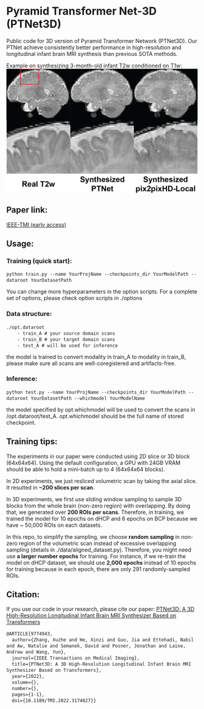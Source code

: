 # Pyramid Transformer Net-3D (PTNet3D)
Public code for 3D version of Pyramid Transformer Network (PTNet3D). Our PTNet achieve consistently better performance in high-resolution and longitudinal infant brain MRI synthesis than previous SOTA methods. 

Example on synthesizing 3-month-old infant T2w conditioned on T1w:
![3Months](3mres-10.png)

## Paper link:
[IEEE-TMI (early access)](https://ieeexplore.ieee.org/document/9774943)

## Usage: 

### Training (quick start): 
    python train.py --name YourProjName --checkpoints_dir YourModelPath --dataroot YourDatasetPath 
You can change more hyperparameters in the option scripts. For a complete set of options, please check option scripts in ./options
### Data structure:
    ./opt.dataroot 
        - train_A # your source domain scans
        - train_B # your target domain scans
        - test_A # will be used for inference
the model is trained to convert modality in train_A to modality in train_B, please make sure all scans are well-coregistered and artifacts-free.

### Inference: 
    python test.py --name YourProjName --checkpoints_dir YourModelPath --dataroot YourDatasetPath --whichmodel YourModelName
the model specified by opt.whichmodel will be used to convert the scans in /opt.dataroot/test_A. opt.whichmodel should be the full name of stored checkpoint. 

## Training tips:
The experiments in our paper were conducted using 2D slice or 3D block (64x64x64). Using the default configuration, a GPU with 24GB VRAM should be able to hold a mini-batch up to 4 (64x64x64 blocks).

In 2D experiments, we just resliced volumetric scan by taking the axial slice. It resulted in **~200 slices per scan**. 

In 3D experiments, we first use sliding window sampling to sample 3D blocks from the whole brain (non-zero region) with overlapping. By doing that, we generated over **200 ROIs per scans**. Therefore, in training, we trained the model for 10 epochs on dHCP and 6 epochs on BCP because we have ~ 50,000 ROIs on each datasets. 

In this repo, to simplify the sampling, we choose **random sampling** in non-zero region of the volumetric scan instead of excessive overlapping sampling (details in ./data/aligned_dataset.py). Therefore, you might need use **a larger number epochs** for training. For instance, if we re-train the model on dHCP dataset, we should use **2,000 epochs** instead of 10 epochs for training because in each epoch, there are only 291 randomly-sampled ROIs. 

## Citation: 
If you use our code in your research, please cite our paper: [PTNet3D: A 3D High-Resolution Longitudinal Infant Brain MRI Synthesizer Based on Transformers](https://ieeexplore.ieee.org/document/9774943)
```
@ARTICLE{9774943,
  author={Zhang, Xuzhe and He, Xinzi and Guo, Jia and Ettehadi, Nabil and Aw, Natalie and Semanek, David and Posner, Jonathan and Laine, Andrew and Wang, Yun},
  journal={IEEE Transactions on Medical Imaging},
  title={PTNet3D: A 3D High-Resolution Longitudinal Infant Brain MRI Synthesizer Based on Transformers},
  year={2022},
  volume={},
  number={},
  pages={1-1},
  doi={10.1109/TMI.2022.3174827}}
```
